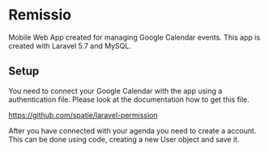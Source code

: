 # Remissio

Mobile Web App created for managing Google Calendar events. 
This app is created with Laravel 5.7 and MySQL.

## Setup

You need to connect your Google Calendar with the app using a authentication file.
Please look at the documentation how to get this file.

https://github.com/spatie/laravel-permission

After you have connected with your agenda you need to create a account.
This can be done using code, creating a new User object and save it.
